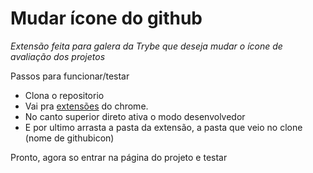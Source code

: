 # Mudar ícone do github

*Extensão feita para galera da Trybe que deseja mudar o ícone de avaliação dos projetos*

Passos para funcionar/testar
- Clona o repositorio
- Vai pra [extensões](chrome://extensions/) do chrome.
- No canto superior direto ativa o modo desenvolvedor
- E por ultimo arrasta a pasta da extensão, a pasta que veio no clone (nome de githubicon)

Pronto, agora so entrar na página do projeto e testar
